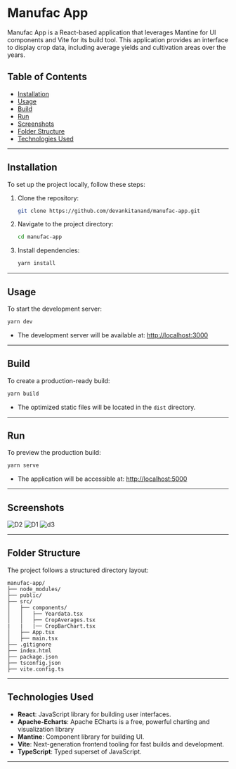 
# Manufac App

Manufac App is a React-based application that leverages Mantine for UI components and Vite for its build tool. This application provides an interface to display crop data, including average yields and cultivation areas over the years.

## Table of Contents

- [Installation](#installation)
- [Usage](#usage)
- [Build](#build)
- [Run](#run)
- [Screenshots](#screenshots)
- [Folder Structure](#folder-structure)
- [Technologies Used](#technologies-used)

---

## Installation

To set up the project locally, follow these steps:

1. Clone the repository:
   ```bash
   git clone https://github.com/devankitanand/manufac-app.git
   ```

2. Navigate to the project directory:
   ```bash
   cd manufac-app
   ```

3. Install dependencies:
   ```bash
   yarn install
   ```

---

## Usage

To start the development server:

```bash
yarn dev
```

- The development server will be available at: [http://localhost:3000](http://localhost:3000)

---

## Build

To create a production-ready build:

```bash
yarn build
```

- The optimized static files will be located in the `dist` directory.

---

## Run

To preview the production build:

```bash
yarn serve
```

- The application will be accessible at: [http://localhost:5000](http://localhost:5000)

---

## Screenshots

![D2](https://github.com/user-attachments/assets/1824f348-29e4-4bfa-84df-6953c6769f34)
![D1](https://github.com/user-attachments/assets/96dd432e-46cd-4bd0-84f7-8235f9cae34a)
![d3](https://github.com/user-attachments/assets/1a64d595-9980-41f0-9015-1bf3097e6adf)



---

## Folder Structure

The project follows a structured directory layout:

```
manufac-app/
├── node_modules/
├── public/
├── src/
│   ├── components/
│   │   ├── Yeardata.tsx
│   │   ├── CropAverages.tsx
|   |   |── CropBarChart.tsx
│   ├── App.tsx
│   ├── main.tsx
├── .gitignore
├── index.html
├── package.json
├── tsconfig.json
├── vite.config.ts
```

---

## Technologies Used

- **React**: JavaScript library for building user interfaces.
- **Apache-Echarts**: Apache ECharts is a free, powerful charting and visualization library
- **Mantine**: Component library for building UI.
- **Vite**: Next-generation frontend tooling for fast builds and development.
- **TypeScript**: Typed superset of JavaScript.

---


